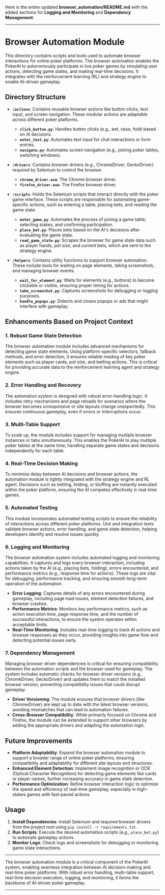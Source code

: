 Here is the entire updated **browser_automation/README.md** with the added sections for **Logging and Monitoring** and **Dependency Management**:

---

# Browser Automation Module

This directory contains scripts and tools used to automate browser interactions for online poker platforms. The browser automation enables the PokerAI to autonomously participate in live poker games by simulating user actions, detecting game states, and making real-time decisions. It integrates with the reinforcement learning (RL) and strategy engine to enable AI-driven gameplay.

## Directory Structure

- **`/actions`**: Contains reusable browser actions like button clicks, text input, and screen navigation. These modular actions are adaptable across different poker platforms.
  - **`click_button.py`**: Handles button clicks (e.g., bet, raise, fold) based on AI decisions.
  - **`enter_text.py`**: Automates text input for chat interactions or form entries.
  - **`navigate.py`**: Automates screen navigation (e.g., joining poker tables, switching windows).

- **`/drivers`**: Contains browser drivers (e.g., ChromeDriver, GeckoDriver) required by Selenium to control the browser.
  - **`chrome_driver.exe`**: The Chrome browser driver.
  - **`firefox_driver.exe`**: The Firefox browser driver.

- **`/scripts`**: Holds the Selenium scripts that interact directly with the poker game interface. These scripts are responsible for automating game-specific actions, such as entering a table, placing bets, and reading the game state.
  - **`enter_game.py`**: Automates the process of joining a game table, selecting stakes, and confirming participation.
  - **`place_bet.py`**: Places bets based on the AI's decisions after evaluating the game state.
  - **`read_game_state.py`**: Scrapes the browser for game state data such as player hands, pot size, and current bets, which are sent to the strategy engine.

- **`/helpers`**: Contains utility functions to support browser automation. These include tools for waiting on page elements, taking screenshots, and managing browser events.
  - **`wait_for_element.py`**: Waits for elements (e.g., buttons) to become clickable or visible, ensuring proper timing for actions.
  - **`take_screenshot.py`**: Captures screenshots for debugging or logging purposes.
  - **`handle_popups.py`**: Detects and closes popups or ads that might interfere with gameplay.

## Enhancements Based on Project Context

### 1. **Robust Game State Detection**
The browser automation module includes advanced mechanisms for detecting game state elements. Using platform-specific selectors, fallback methods, and error detection, it ensures reliable reading of key poker elements such as player cards, pot size, and betting actions. This is critical for providing accurate data to the reinforcement learning agent and strategy engine.

### 2. **Error Handling and Recovery**
The automation system is designed with robust error-handling logic. It includes retry mechanisms and page reloads for scenarios where the browser becomes unresponsive or site layouts change unexpectedly. This ensures continuous gameplay, even if errors or interruptions occur.

### 3. **Multi-Table Support**
To scale up, the module includes support for managing multiple browser instances or tabs simultaneously. This enables the PokerAI to play multiple poker tables at the same time, handling separate game states and decisions independently for each table.

### 4. **Real-Time Decision Making**
To minimize delay between AI decisions and browser actions, the automation module is tightly integrated with the strategy engine and RL agent. Decisions such as betting, folding, or bluffing are instantly executed within the poker platform, ensuring the AI competes effectively in real-time games.

### 5. **Automated Testing**
This module incorporates automated testing scripts to ensure the reliability of interactions across different poker platforms. Unit and integration tests validate browser actions, error handling, and game state detection, helping developers identify and resolve issues quickly.

### 6. **Logging and Monitoring**
The browser automation system includes automated logging and monitoring capabilities. It captures and logs every browser interaction, including actions taken by the AI (e.g., placing bets, folding), errors encountered, and performance metrics (e.g., response time for actions). These logs are vital for debugging, performance tracking, and ensuring smooth long-term operation of the automation.

- **Error Logging**: Captures details of any errors encountered during gameplay, including page load issues, element detection failures, and browser crashes.
- **Performance Metrics**: Monitors key performance metrics, such as action execution time, page response time, and the number of successful interactions, to ensure the system operates within acceptable limits.
- **Real-Time Monitoring**: Includes real-time logging to track AI actions and browser responses as they occur, providing insights into game flow and detecting potential issues early.

### 7. **Dependency Management**
Managing browser driver dependencies is critical for ensuring compatibility between the automation scripts and the browser used for gameplay. The system includes automatic checks for browser driver versions (e.g., ChromeDriver, GeckoDriver) and updates them to match the installed browser version, preventing compatibility issues that could disrupt gameplay.

- **Driver Versioning**: The module ensures that browser drivers (like ChromeDriver) are kept up to date with the latest browser versions, avoiding mismatches that can lead to automation failures.
- **Cross-Browser Compatibility**: While primarily focused on Chrome and Firefox, the module can be extended to support other browsers by adding the appropriate drivers and adapting the automation logic.

## Future Improvements

- **Platform Adaptability**: Expand the browser automation module to support a broader range of online poker platforms, ensuring compatibility and adaptability for different site layouts and structures.
- **Enhanced Element Detection**: Implement image recognition or OCR (Optical Character Recognition) for detecting game elements like cards or player names, further increasing accuracy in game state detection.
- **Performance Optimization**: Refine browser interaction logic to optimize the speed and efficiency of real-time gameplay, especially in high-stakes games with fast-paced actions.

## Usage

1. **Install Dependencies**: Install Selenium and required browser drivers from the project root using `pip install -r requirements.txt`.
2. **Run Scripts**: Execute the desired automation scripts (e.g., `place_bet.py`) to automate gameplay actions.
3. **Monitor Logs**: Check logs and screenshots for debugging or monitoring game state interactions.

---

The browser automation module is a critical component of the PokerAI system, enabling seamless integration between AI decision-making and real-time poker platforms. With robust error handling, multi-table support, real-time decision execution, logging, and monitoring, it forms the backbone of AI-driven poker gameplay.

--- 

